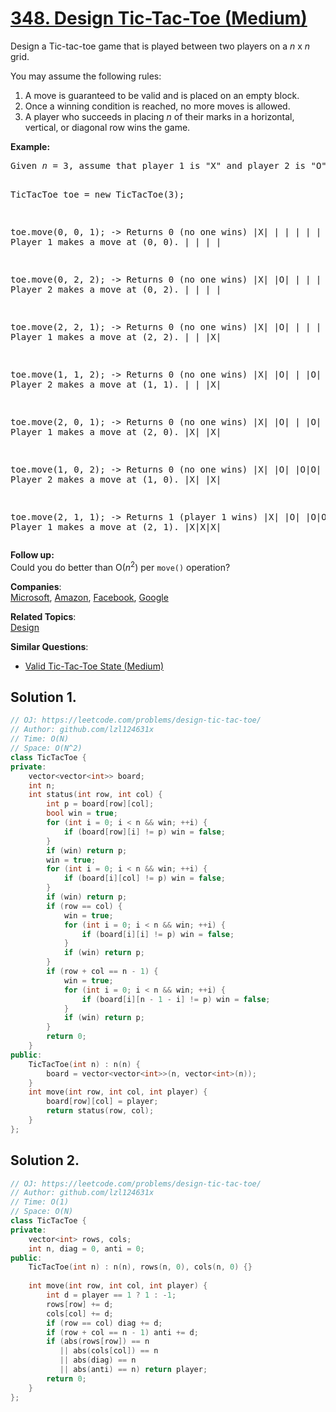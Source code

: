 # [348. Design Tic-Tac-Toe (Medium)](https://leetcode.com/problems/design-tic-tac-toe/)

<p>Design a Tic-tac-toe game that is played between two players on a <i>n</i> x <i>n</i> grid.
</p>

<p>You may assume the following rules:
</p><ol>
<li>A move is guaranteed to be valid and is placed on an empty block.</li>
<li>Once a winning condition is reached, no more moves is allowed.</li>
<li>A player who succeeds in placing <i>n</i> of their marks in a horizontal, vertical, or diagonal row wins the game.</li>
</ol>
<p></p>

<p><b>Example:</b><br>
</p><pre>Given <i>n</i> = 3, assume that player 1 is "X" and player 2 is "O" in the board.

TicTacToe toe = new TicTacToe(3);

toe.move(0, 0, 1); -&gt; Returns 0 (no one wins)
|X| | |
| | | |    // Player 1 makes a move at (0, 0).
| | | |

toe.move(0, 2, 2); -&gt; Returns 0 (no one wins)
|X| |O|
| | | |    // Player 2 makes a move at (0, 2).
| | | |

toe.move(2, 2, 1); -&gt; Returns 0 (no one wins)
|X| |O|
| | | |    // Player 1 makes a move at (2, 2).
| | |X|

toe.move(1, 1, 2); -&gt; Returns 0 (no one wins)
|X| |O|
| |O| |    // Player 2 makes a move at (1, 1).
| | |X|

toe.move(2, 0, 1); -&gt; Returns 0 (no one wins)
|X| |O|
| |O| |    // Player 1 makes a move at (2, 0).
|X| |X|

toe.move(1, 0, 2); -&gt; Returns 0 (no one wins)
|X| |O|
|O|O| |    // Player 2 makes a move at (1, 0).
|X| |X|

toe.move(2, 1, 1); -&gt; Returns 1 (player 1 wins)
|X| |O|
|O|O| |    // Player 1 makes a move at (2, 1).
|X|X|X|
</pre>
<p></p>

<p><b>Follow up:</b><br>
Could you do better than O(<i>n</i><sup>2</sup>) per <code>move()</code> operation?
</p>

**Companies**:  
[Microsoft](https://leetcode.com/company/microsoft), [Amazon](https://leetcode.com/company/amazon), [Facebook](https://leetcode.com/company/facebook), [Google](https://leetcode.com/company/google)

**Related Topics**:  
[Design](https://leetcode.com/tag/design/)

**Similar Questions**:
* [Valid Tic-Tac-Toe State (Medium)](https://leetcode.com/problems/valid-tic-tac-toe-state/)

## Solution 1.

```cpp
// OJ: https://leetcode.com/problems/design-tic-tac-toe/
// Author: github.com/lzl124631x
// Time: O(N)
// Space: O(N^2)
class TicTacToe {
private:
    vector<vector<int>> board;
    int n;
    int status(int row, int col) {
        int p = board[row][col];
        bool win = true;
        for (int i = 0; i < n && win; ++i) {
            if (board[row][i] != p) win = false;
        }
        if (win) return p;
        win = true;
        for (int i = 0; i < n && win; ++i) {
            if (board[i][col] != p) win = false;
        }
        if (win) return p;
        if (row == col) {
            win = true;
            for (int i = 0; i < n && win; ++i) {
                if (board[i][i] != p) win = false;
            }
            if (win) return p;
        }
        if (row + col == n - 1) {
            win = true;
            for (int i = 0; i < n && win; ++i) {
                if (board[i][n - 1 - i] != p) win = false;
            }
            if (win) return p;
        }
        return 0;
    }
public:
    TicTacToe(int n) : n(n) {
        board = vector<vector<int>>(n, vector<int>(n));
    }
    int move(int row, int col, int player) {
        board[row][col] = player;
        return status(row, col);
    }
};
```

## Solution 2.

```cpp
// OJ: https://leetcode.com/problems/design-tic-tac-toe/
// Author: github.com/lzl124631x
// Time: O(1)
// Space: O(N)
class TicTacToe {
private:
    vector<int> rows, cols;
    int n, diag = 0, anti = 0;
public:
    TicTacToe(int n) : n(n), rows(n, 0), cols(n, 0) {}
    
    int move(int row, int col, int player) {
        int d = player == 1 ? 1 : -1;
        rows[row] += d;
        cols[col] += d;
        if (row == col) diag += d;
        if (row + col == n - 1) anti += d;
        if (abs(rows[row]) == n
           || abs(cols[col]) == n
           || abs(diag) == n
           || abs(anti) == n) return player;
        return 0;
    }
};
```